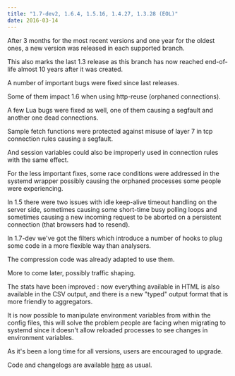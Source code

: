 ```yaml
---
title: "1.7-dev2, 1.6.4, 1.5.16, 1.4.27, 1.3.28 (EOL)"
date: 2016-03-14
---
```

After 3 months for the most recent versions and one year for the oldest ones, a new version was released in each supported branch.

This also marks the last 1.3 release as this branch has now reached end-of-life almost 10 years after it was created.

A number of important bugs were fixed since last releases.

Some of them impact 1.6 when using http-reuse (orphaned connections).

A few Lua bugs were fixed as well, one of them causing a segfault and another one dead connections.

Sample fetch functions were protected against misuse of layer 7 in tcp connection rules causing a segfault.

And session variables could also be improperly used in connection rules with the same effect.

For the less important fixes, some race conditions were addressed in the systemd wrapper possibly causing the orphaned processes some people were experiencing.

In 1.5 there were two issues with idle keep-alive timeout handling on the server side, sometimes causing some short-time busy polling loops and sometimes causing a new incoming request to be aborted on a persistent connection (that browsers had to resend).

In 1.7-dev we've got the filters which introduce a number of hooks to plug some code in a more flexible way than analysers.

The compression code was already adapted to use them.

More to come later, possibly traffic shaping.

The stats have been improved : now everything available in HTML is also available in the CSV output, and there is a new "typed" output format that is more friendly to aggregators.

It is now possible to manipulate environment variables from within the config files, this will solve the problem people are facing when migrating to systemd since it doesn't allow reloaded processes to see changes in environment variables.

As it's been a long time for all versions, users are encouraged to upgrade.

Code and changelogs are available [here](/download/) as usual.
